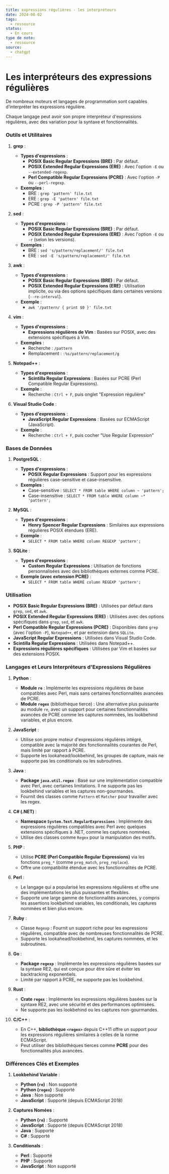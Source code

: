 ```yaml
---
title: expressions régulières - les interpréteurs
date: 2024-08-02
tags:
  - ressource
status:
  - En cours
type de note:
  - ressource
source:
  - chatgpt
---
```

# Les interpréteurs des expressions régulières

De nombreux moteurs et langages de programmation sont capables d’interpréter les expressions régulière.

Chaque langage peut avoir son propre interpréteur d'expressions régulières, avec des variation pour la syntaxe et fonctionnalités.



### Outils et Utilitaires

1. **grep** :
    
    - **Types d'expressions** :
        - **POSIX Basic Regular Expressions (BRE)** : Par défaut.
        - **POSIX Extended Regular Expressions (ERE)** : Avec l'option `-E` ou `--extended-regexp`.
        - **Perl Compatible Regular Expressions (PCRE)** : Avec l'option `-P` ou `--perl-regexp`.
    - **Exemples** :
        - BRE : `grep 'pattern' file.txt`
        - ERE : `grep -E 'pattern' file.txt`
        - PCRE : `grep -P 'pattern' file.txt`
2. **sed** :
    
    - **Types d'expressions** :
        - **POSIX Basic Regular Expressions (BRE)** : Par défaut.
        - **POSIX Extended Regular Expressions (ERE)** : Avec l'option `-E` ou `-r` (selon les versions).
    - **Exemples** :
        - BRE : `sed 's/pattern/replacement/' file.txt`
        - ERE : `sed -E 's/pattern/replacement/' file.txt`
3. **awk** :
    
    - **Types d'expressions** :
        - **POSIX Basic Regular Expressions (BRE)** : Par défaut.
        - **POSIX Extended Regular Expressions (ERE)** : Utilisation implicite, ou via des options spécifiques dans certaines versions (`--re-interval`).
    - **Exemple** :
        - `awk '/pattern/ { print $0 }' file.txt`
4. **vim** :
    
    - **Types d'expressions** :
        - **Expressions régulières de Vim** : Basées sur POSIX, avec des extensions spécifiques à Vim.
    - **Exemples** :
        - Recherche : `/pattern`
        - Remplacement : `:%s/pattern/replacement/g`
5. **Notepad++** :
    
    - **Types d'expressions** :
        - **Scintilla Regular Expressions** : Basées sur PCRE (Perl Compatible Regular Expressions).
    - **Exemple** :
        - Recherche : `Ctrl + F`, puis onglet "Expression régulière"
6. **Visual Studio Code** :
    
    - **Types d'expressions** :
        - **JavaScript Regular Expressions** : Basées sur ECMAScript (JavaScript).
    - **Exemple** :
        - Recherche : `Ctrl + F`, puis cocher "Use Regular Expression"

### Bases de Données

1. **PostgreSQL** :
    
    - **Types d'expressions** :
        - **POSIX Regular Expressions** : Support pour les expressions régulières case-sensitive et case-insensitive.
    - **Exemples** :
        - Case-sensitive : `SELECT * FROM table WHERE column ~ 'pattern';`
        - Case-insensitive : `SELECT * FROM table WHERE column ~* 'pattern';`
2. **MySQL** :
    
    - **Types d'expressions** :
        - **Henry Spencer Regular Expressions** : Similaires aux expressions régulières POSIX étendues (ERE).
    - **Exemple** :
        - `SELECT * FROM table WHERE column REGEXP 'pattern';`
3. **SQLite** :
    
    - **Types d'expressions** :
        - **Custom Regular Expressions** : Utilisation de fonctions personnalisées avec des bibliothèques externes comme PCRE.
    - **Exemple (avec extension PCRE)** :
        - `SELECT * FROM table WHERE column REGEXP 'pattern';`



### Utilisation

- **POSIX Basic Regular Expressions (BRE)** : Utilisées par défaut dans `grep`, `sed`, et `awk`.
- **POSIX Extended Regular Expressions (ERE)** : Utilisées avec des options spécifiques dans `grep`, `sed`, et `awk`.
- **Perl Compatible Regular Expressions (PCRE)** : Disponibles dans `grep` (avec l'option `-P`), `Notepad++`, et par extension dans `SQLite`.
- **JavaScript Regular Expressions** : Utilisées dans Visual Studio Code.
- **Scintilla Regular Expressions** : Utilisées dans Notepad++.
- **Expressions régulières spécifiques** : Utilisées par Vim et basées sur des extensions POSIX.

### Langages et Leurs Interpréteurs d'Expressions Régulières

1. **Python** :
   - **Module `re`** : Implémente les expressions régulières de base compatibles avec Perl, mais sans certaines fonctionnalités avancées de PCRE.
   - **Module `regex`** (bibliothèque tierce) : Une alternative plus puissante au module `re`, avec un support pour certaines fonctionnalités avancées de PCRE comme les captures nommées, les lookbehind variables, et plus encore.

2. **JavaScript** :
   - Utilise son propre moteur d'expressions régulières intégré, compatible avec la majorité des fonctionnalités courantes de Perl, mais limité par rapport à PCRE.
   - Supporte les lookahead/lookbehind, les groupes de capture, mais ne supporte pas les conditionals ou les subroutines.

3. **Java** :
   - **Package `java.util.regex`** : Basé sur une implémentation compatible avec Perl, avec certaines limitations. Il ne supporte pas les lookbehind variables et les captures non-gourmandes.
   - Fournit des classes comme `Pattern` et `Matcher` pour travailler avec les regex.

4. **C# (.NET)** :
   - **Namespace `System.Text.RegularExpressions`** : Implémente des expressions régulières compatibles avec Perl avec quelques extensions spécifiques à .NET, comme les captures nommées.
   - Utilise des classes comme `Regex` pour la manipulation des motifs.

5. **PHP** :
   - Utilise **PCRE (Perl Compatible Regular Expressions)** via les fonctions `preg_*` (comme `preg_match`, `preg_replace`).
   - Offre une compatibilité étendue avec les fonctionnalités de PCRE.

6. **Perl** :
   - Le langage qui a popularisé les expressions régulières et offre une des implémentations les plus puissantes et flexibles.
   - Supporte une large gamme de fonctionnalités avancées, y compris les assertions lookbehind variables, les conditionals, les captures nommées et bien plus encore.

7. **Ruby** :
   - Classe `Regexp` : Fournit un support riche pour les expressions régulières, compatible avec de nombreuses fonctionnalités de PCRE.
   - Supporte les lookahead/lookbehind, les captures nommées, et les subroutines.

8. **Go** :
   - **Package `regexp`** : Implémente les expressions régulières basées sur la syntaxe RE2, qui est conçue pour être sûre et éviter les backtracking exponentiels.
   - Limité par rapport à PCRE, ne supporte pas les lookbehind.

9. **Rust** :
   - **Crate `regex`** : Implémente les expressions régulières basées sur la syntaxe RE2, avec une sécurité et des performances optimisées.
   - Ne supporte pas les lookbehind ou les captures non-gourmandes.

10. **C/C++** :
    - En C++, **bibliothèque `<regex>`** depuis C++11 offre un support pour les expressions régulières similaires à celles de la norme ECMAScript.
    - Peut utiliser des bibliothèques tierces comme **PCRE** pour des fonctionnalités plus avancées.

### Différences Clés et Exemples

1. **Lookbehind Variable** :
   - **Python (`re`)** : Non supporté
   - **Python (`regex`)** : Supporté
   - **Java** : Non supporté
   - **JavaScript** : Supporté (depuis ECMAScript 2018)

2. **Captures Nomées** :
   - **Python (`re`)** : Supporté
   - **JavaScript** : Supporté (depuis ECMAScript 2018)
   - **Java** : Supporté
   - **C#** : Supporté

3. **Conditionals** :
   - **Perl** : Supporté
   - **PHP** : Supporté
   - **JavaScript** : Non supporté
